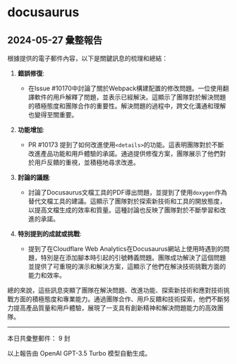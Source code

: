# docusaurus

## 2024-05-27 彙整報告

根據提供的電子郵件內容，以下是關鍵訊息的梳理和總結：



1. **錯誤修復**:

   - 在Issue #10170中討論了關於Webpack構建配置的修改問題。一位使用翻譯軟件的用戶解釋了問題，並表示已經解決。這顯示了團隊對於解決問題的積極態度和團隊合作的重要性。解決問題的過程中，跨文化溝通和理解也變得至關重要。



2. **功能增加**:

   - PR #10173 提到了如何改進使用`<details>`的功能。這表明團隊對於不斷改進產品功能和用戶體驗的承諾。通過提供修復方案，團隊展示了他們對於用戶反饋的重視，並積極地尋求改進。



3. **討論的議題**:

   - 討論了Docusaurus文檔工具的PDF導出問題，並提到了使用`doxygen`作為替代文檔工具的建議。這顯示了團隊對於探索新技術和工具的開放態度，以提高文檔生成的效率和質量。這種討論也反映了團隊對於不斷學習和改進的承諾。



4. **特別提到的成就或挑戰**:

   - 提到了在Cloudflare Web Analytics在Docusaurus網站上使用時遇到的問題，特別是在添加腳本時引起的引號轉義問題。團隊成功解決了這個問題並提供了可重現的演示和解決方案，這顯示了他們在解決技術挑戰方面的能力和效率。



總的來說，這些訊息突顯了團隊在解決問題、改進功能、探索新技術和應對技術挑戰方面的積極態度和專業能力。通過團隊合作、用戶反饋和技術探索，他們不斷努力提高產品質量和用戶體驗，展現了一支具有創新精神和解決問題能力的高效團隊。



---



本日共彙整郵件： 9 封



以上報告由 OpenAI GPT-3.5 Turbo 模型自動生成。
